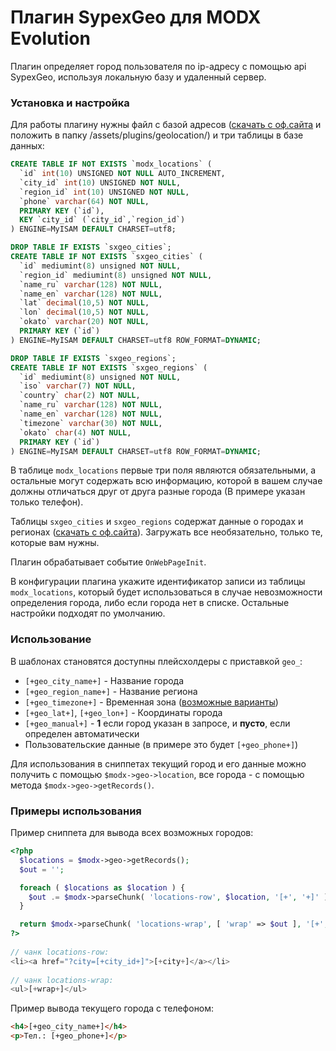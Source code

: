 # Плагин SypexGeo для MODX Evolution
Плагин определяет город пользователя по ip-адресу с помощью api SypexGeo, используя локальную базу и удаленный сервер.

### Установка и настройка
Для работы плагину нужны файл с базой адресов ([скачать с оф.сайта](https://sypexgeo.net/files/SxGeoCity_utf8.zip) и положить в папку /assets/plugins/geolocation/) и три таблицы в базе данных:

```sql
CREATE TABLE IF NOT EXISTS `modx_locations` (
  `id` int(10) UNSIGNED NOT NULL AUTO_INCREMENT,
  `city_id` int(10) UNSIGNED NOT NULL,
  `region_id` int(10) UNSIGNED NOT NULL,
  `phone` varchar(64) NOT NULL,
  PRIMARY KEY (`id`),
  KEY `city_id` (`city_id`,`region_id`)
) ENGINE=MyISAM DEFAULT CHARSET=utf8;

DROP TABLE IF EXISTS `sxgeo_cities`;
CREATE TABLE IF NOT EXISTS `sxgeo_cities` (
  `id` mediumint(8) unsigned NOT NULL,
  `region_id` mediumint(8) unsigned NOT NULL,
  `name_ru` varchar(128) NOT NULL,
  `name_en` varchar(128) NOT NULL,
  `lat` decimal(10,5) NOT NULL,
  `lon` decimal(10,5) NOT NULL,
  `okato` varchar(20) NOT NULL,
  PRIMARY KEY (`id`)
) ENGINE=MyISAM DEFAULT CHARSET=utf8 ROW_FORMAT=DYNAMIC;

DROP TABLE IF EXISTS `sxgeo_regions`;
CREATE TABLE IF NOT EXISTS `sxgeo_regions` (
  `id` mediumint(8) unsigned NOT NULL,
  `iso` varchar(7) NOT NULL,
  `country` char(2) NOT NULL,
  `name_ru` varchar(128) NOT NULL,
  `name_en` varchar(128) NOT NULL,
  `timezone` varchar(30) NOT NULL,
  `okato` char(4) NOT NULL,
  PRIMARY KEY (`id`)
) ENGINE=MyISAM DEFAULT CHARSET=utf8 ROW_FORMAT=DYNAMIC;
```

В таблице `modx_locations` первые три поля являются обязательными, а остальные могут содержать всю информацию, которой в вашем случае должны отличаться друг от друга разные города (В примере указан только телефон). 

Таблицы `sxgeo_cities` и `sxgeo_regions` содержат данные о городах и регионах ([скачать с оф.сайта](https://sypexgeo.net/files/SxGeo_Info.zip)). Загружать все необязательно, только те, которые вам нужны.

Плагин обрабатывает событие `OnWebPageInit`.

В конфигурации плагина укажите идентификатор записи из таблицы `modx_locations`, который будет использоваться в случае невозможности определения города, либо если города нет в списке. Остальные настройки подходят по умолчанию.

### Использование

В шаблонах становятся доступны плейсхолдеры с приставкой `geo_`:
* `[+geo_city_name+]` - Название города
* `[+geo_region_name+]` - Название региона
* `[+geo_timezone+]` - Временная зона ([возможные варианты](http://php.net/manual/en/timezones.php))
* `[+geo_lat+]`, `[+geo_lon+]` - Координаты города
* `[+geo_manual+]` - **1** если город указан в запросе, и **пусто**, если определен автоматически
* Пользовательские данные (в примере это будет `[+geo_phone+]`)

Для использования в сниппетах текущий город и его данные можно получить с помощью `$modx->geo->location`, все города - с помощью метода `$modx->geo->getRecords()`.

### Примеры использования

Пример сниппета для вывода всех возможных городов:
```php
<?php
  $locations = $modx->geo->getRecords();
  $out = '';

  foreach ( $locations as $location ) {
  	$out .= $modx->parseChunk( 'locations-row', $location, '[+', '+]' );
  }

  return $modx->parseChunk( 'locations-wrap', [ 'wrap' => $out ], '[+', '+]' );
?>
  
// чанк locations-row:
<li><a href="?city=[+city_id+]">[+city+]</a></li>
  
// чанк locations-wrap:
<ul>[+wrap+]</ul>
```

Пример вывода текущего города с телефоном:
```html
<h4>[+geo_city_name+]</h4>
<p>Тел.: [+geo_phone+]</p>
```
